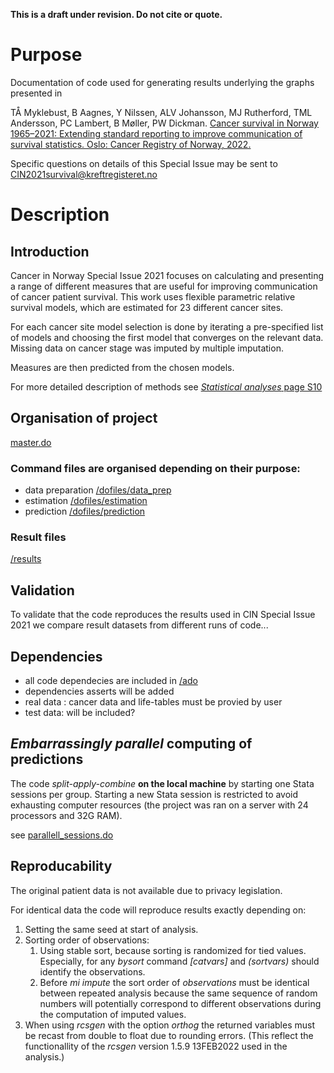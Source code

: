 **This is a draft under revision. Do not cite or quote.**

# Purpose
Documentation of code used for generating results underlying the graphs presented in 

TÅ Myklebust, B Aagnes, Y Nilssen, ALV Johansson, MJ Rutherford, TML Andersson, PC Lambert,
B Møller, PW Dickman. [Cancer survival in Norway 1965–2021: Extending standard reporting to improve
communication of survival statistics. Oslo: Cancer Registry of Norway, 2022.](https://www.kreftregisteret.no/globalassets/cancer-in-norway/2021/cin2021si_202206072217.pdf)

Specific questions on details of this Special Issue may be sent to CIN2021survival@kreftregisteret.no

# Description

## Introduction
Cancer in Norway Special Issue 2021 focuses on calculating and presenting a range of different measures that are useful for improving communication of cancer patient survival. This work uses flexible parametric relative survival models, which are estimated for 23 different cancer sites. 

For each cancer site model selection is done by iterating a pre-specified list of models and choosing the first model that converges on the relevant data. Missing data on cancer stage was imputed by multiple imputation.

Measures are then predicted from the chosen models.

For more detailed description of methods see [*Statistical analyses* page S10](https://www.kreftregisteret.no/globalassets/cancer-in-norway/2021/cin2021si_202206072217.pdf) 

## Organisation of project

[master.do](/dofiles/master.do)

### Command files are organised depending on their purpose: 

* data preparation [/dofiles/data_prep](/dofiles/data_prep)
* estimation  [/dofiles/estimation](/dofiles/estimation)
* prediction   [/dofiles/prediction](/dofiles/prediction)

### Result files

[/results](/results)

## Validation
To validate that the code reproduces the results used in CIN Special Issue 2021 we compare result datasets from different runs of code... 

## Dependencies 

* all code dependecies are included in [/ado](/ado)
* dependencies asserts will be added
* real data : cancer data and life-tables must be provied by user
* test data: will be included?

## *Embarrassingly parallel* computing of predictions

The code *split-apply-combine* **on the local machine** by starting one Stata sessions per group. Starting
a new Stata session is restricted to avoid exhausting computer resources (the project was ran on a server with 24 processors and 32G RAM). 

see [parallell_sessions.do](/dofiles/prediction/parallell_sessions.do)

## Reproducability

The original patient data is not available due to privacy legislation.

For identical data the code will reproduce results exactly depending on:
1. Setting the same seed at start of analysis.
1. Sorting order of observations: 
    1. Using stable sort, because sorting is randomized for tied values. Especially, for any *bysort* command *[catvars]* and *(sortvars)* should identify the observations. 
    1. Before *mi impute* the sort order of *observations* must be identical between repeated analysis because the same sequence of random numbers will potentially correspond to different observations during the computation of imputed values. 
1. When using *rcsgen* with the option *orthog* the returned variables must be recast from double to float due to rounding errors. (This reflect the functionallity of the *rcsgen* version 1.5.9 13FEB2022 used in the analysis.)




 